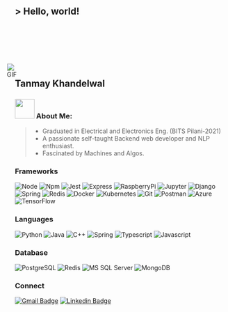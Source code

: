   
## > Hello, world! 
<img  alt="GIF" align="right" src="https://media.giphy.com/media/iIqmM5tTjmpOB9mpbn/giphy.gif" style = "margin-top:090px; margin-right:500px;" />

  
## Tanmay Khandelwal
### <img src="https://github.com/TheDudeThatCode/TheDudeThatCode/blob/master/Assets/Developer.gif" width="45px"> About Me:
>- Graduated in Electrical and Electronics Eng. (BITS Pilani-2021)
>- A passionate self-taught Backend web developer and NLP enthusiast.
>- Fascinated by Machines and Algos. 

### Frameworks
![Node](https://img.shields.io/badge/Node.js-43853D?style=for-the-badge&logo=node-dot-js&logoColor=white)
![Npm](https://img.shields.io/badge/npm-CB3837?style=for-the-badge&logo=npm&logoColor=white)
![Jest](https://img.shields.io/badge/Jest-C21325?style=for-the-badge&logo=jest&logoColor=white)
![Express](https://img.shields.io/badge/Express.js-000000?style=for-the-badge&logo=express&logoColor=white)
![RaspberryPi](https://img.shields.io/badge/RASPBERRY%20PI-C51A4A.svg?&style=for-the-badge&logo=raspberry%20pi&logoColor=white)
![Jupyter](https://img.shields.io/badge/Jupyter-F37626.svg?&style=for-the-badge&logo=Jupyter&logoColor=white)
![Django](https://img.shields.io/badge/Django-092E20?style=for-the-badge&logo=django&logoColor=green)
![Spring](https://img.shields.io/badge/Spring-6DB33F?style=for-the-badge&logo=spring&logoColor=white)
![Redis](https://img.shields.io/badge/redis-CC0000.svg?&style=for-the-badge&logo=redis&logoColor=white)
![Docker](https://img.shields.io/badge/Docker-2CA5E0?style=for-the-badge&logo=docker&logoColor=white)
![Kubernetes](https://img.shields.io/badge/kubernetes-326ce5.svg?&style=for-the-badge&logo=kubernetes&logoColor=white)
![Git](https://img.shields.io/badge/Git-F05032?style=for-the-badge&logo=git&logoColor=white)
![Postman](https://img.shields.io/badge/Postman-FF6C37?style=for-the-badge&logo=Postman&logoColor=white)
![Azure](https://img.shields.io/badge/microsoft%20azure-0089D6?style=for-the-badge&logo=microsoft-azure&logoColor=white)
![TensorFlow](https://img.shields.io/badge/TensorFlow-FF6F00?style=for-the-badge&logo=TensorFlow&logoColor=white)

### Languages
![Python](https://img.shields.io/badge/Python-FFD43B?style=for-the-badge&logo=python&logoColor=darkgreen)
![Java](https://img.shields.io/badge/Java-ED8B00?style=for-the-badge&logo=java&logoColor=white)
![C++](https://img.shields.io/badge/C%2B%2B-00599C?style=for-the-badge&logo=c%2B%2B&logoColor=white)
![Spring](https://img.shields.io/badge/Spring-6DB33F?style=for-the-badge&logo=spring&logoColor=white)
![Typescript](https://img.shields.io/badge/TypeScript-007ACC?style=for-the-badge&logo=typescript&logoColor=white)
![Javascript](https://img.shields.io/badge/JavaScript-F7DF1E?style=for-the-badge&logo=javascript&logoColor=black)

### Database
![PostgreSQL](https://img.shields.io/badge/PostgreSQL-316192?style=for-the-badge&logo=postgresql&logoColor=white)
![Redis](https://img.shields.io/badge/redis-%23DD0031.svg?&style=for-the-badge&logo=redis&logoColor=white)
![MS SQL Server](https://img.shields.io/badge/MySQL-00000F?style=for-the-badge&logo=mysql&logoColor=white)
![MongoDB](https://img.shields.io/badge/MongoDB-4EA94B?style=for-the-badge&logo=mongodb&logoColor=white)

### Connect
[![Gmail Badge](https://img.shields.io/badge/-GMail-c14438?style=flat-square&logo=Gmail&logoColor=white&link=mailto:f20170106@pilani.bits-pilani.ac.in)](mailto:f20170106@pilani.bits-pilani.ac.in)
[![Linkedin Badge](https://img.shields.io/badge/-LinkedIn-blue?style=flat-square&logo=Linkedin&logoColor=white&link=https://www.linkedin.com/in/tanmay-khandelwal-8a386a199/)](https://www.linkedin.com/in/tanmay-khandelwal-8a386a199/)

